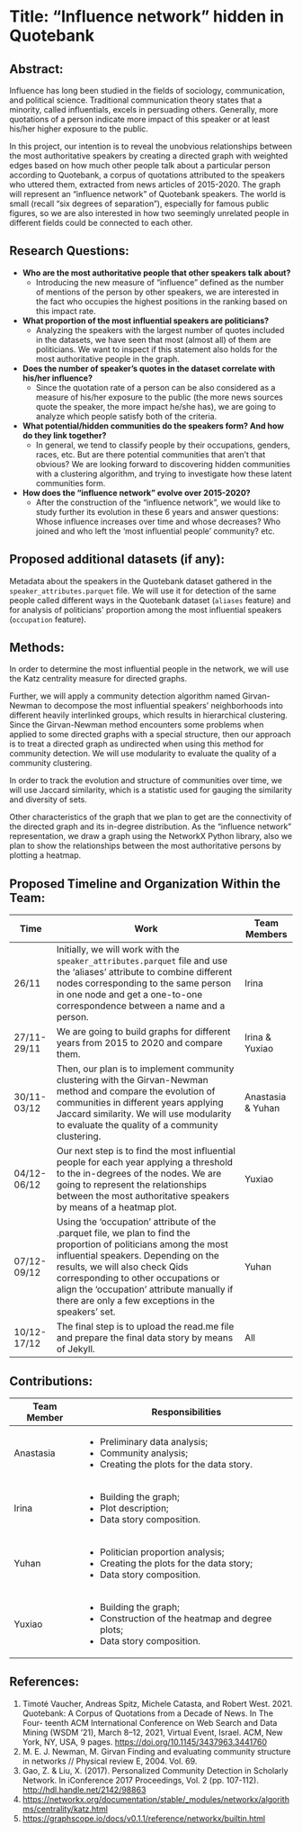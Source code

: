 # Title: “Influence network” hidden in Quotebank
## Abstract:
Influence has long been studied in the fields of sociology, communication, and political science. Traditional communication theory states that a minority, called influentials, excels in persuading others. Generally, more quotations of a person indicate more impact of this speaker or at least his/her higher exposure to the public. 

In this project, our intention is to reveal the unobvious relationships between the most authoritative speakers by creating a directed graph with weighted edges based on how much other people talk about a particular person according to Quotebank, a corpus of quotations attributed to the speakers who uttered them, extracted from news articles of 2015-2020. The graph will represent an “influence network” of Quotebank speakers. The world is small (recall “six degrees of separation”), especially for famous public figures, so we are also interested in how two seemingly unrelated people in different fields could be connected to each other.

## Research Questions:
* **Who are the most authoritative people that other speakers talk about?** 
    - Introducing the new measure of “influence” defined as the number of mentions of the person by other speakers, we are interested in the fact who occupies the highest positions in the ranking based on this impact rate. 
* **What proportion of the most influential speakers are politicians?**
    - Analyzing the speakers with the largest number of quotes included in the datasets, we have seen that most (almost all) of them are politicians. We want to inspect if this statement also holds for the most authoritative people in the graph. 
* **Does the number of speaker’s quotes in the dataset correlate with his/her influence?**
    - Since the quotation rate of a person can be also considered as a measure of his/her exposure to the public (the more news sources quote the speaker, the more impact he/she has), we are going to analyze which people satisfy both of the criteria.
* **What potential/hidden communities do the speakers form? And how do they link together?**
    - In general, we tend to classify people by their occupations, genders, races, etc. But are there potential communities that aren’t that obvious? We are looking forward to discovering hidden communities with a clustering algorithm, and trying to investigate how these latent communities form.
* **How does the “influence network” evolve over 2015-2020?**
    - After the construction of the “influence network”, we would like to study further its evolution in these 6 years and answer questions: Whose influence increases over time and whose decreases? Who joined and who left the ‘most influential people’ community? etc.

## Proposed additional datasets (if any): 
Metadata about the speakers in the Quotebank dataset gathered in the `speaker_attributes.parquet` file. We will use it for detection of the same people called different ways in the Quotebank dataset (`aliases` feature) and for analysis of politicians' proportion among the most influential speakers (`occupation` feature).   
 
## Methods:
In order to determine the most influential people in the network, we will use the Katz centrality measure for directed graphs.

Further, we will apply a community detection algorithm named Girvan-Newman to decompose the most influential speakers’ neighborhoods into different heavily interlinked groups, which results in hierarchical clustering. Since the Girvan-Newman method encounters some problems when applied to some directed graphs with a special structure, then our approach is to treat a directed graph as undirected when using this method for community detection. We will use modularity to evaluate the quality of a community clustering.

In order to track the evolution and structure of communities over time, we will use Jaccard similarity, which is a statistic used for gauging the similarity and diversity of sets.

Other characteristics of the graph that we plan to get are the connectivity of the directed graph and its in-degree distribution. As the “influence network” representation, we draw a graph using the NetworkX Python library, also we plan to show the relationships between the most authoritative persons by plotting a heatmap.

## Proposed Timeline and Organization Within the Team:
| Time | Work | Team Members |
| ---- | ---- | ---- |
| 26/11 | Initially, we will work with the `speaker_attributes.parquet` file and use the ‘aliases’ attribute to combine different nodes corresponding to the same person in one node and get a one-to-one correspondence between a name and a person. | Irina |
| 27/11-29/11 | We are going to build graphs for different years from 2015 to 2020 and compare them. | Irina & Yuxiao  |
| 30/11-03/12 | Then, our plan is to implement community clustering with the Girvan-Newman method and compare the evolution of communities in different years applying Jaccard similarity. We will use modularity to evaluate the quality of a community clustering. | Anastasia & Yuhan |
| 04/12-06/12 | Our next step is to find the most influential people for each year applying a threshold to the in-degrees of the nodes. We are going to represent the relationships between the most authoritative speakers by means of a heatmap plot. | Yuxiao |
| 07/12-09/12 | Using the ‘occupation’ attribute of the .parquet file, we plan to find the proportion of politicians among the most influential speakers. Depending on the results, we will also check Qids corresponding to other occupations or align the ‘occupation’ attribute manually if there are only a few exceptions in the speakers’ set. | Yuhan |
| 10/12-17/12 | The final step is to upload the read.me file and prepare the final data story by means of Jekyll. | All |

## Contributions:
| Team Member | Responsibilities |
| ---- | ---- |
| Anastasia | <ul><li>Preliminary data analysis;</li><li>Community analysis;</li><li>Creating the plots for the data story.</li></ul> |
| Irina | <ul><li>Building the graph;</li><li>Plot description;</li><li>Data story composition.</li></ul> |
| Yuhan | <ul><li>Politician proportion analysis;</li><li>Creating the plots for the data story;</li><li>Data story composition.</li></ul> |
| Yuxiao |  <ul><li>Building the graph;</li><li>Construction of the heatmap and degree plots;</li><li>Data story composition.</li></ul> |

## References:
1. Timoté Vaucher, Andreas Spitz, Michele Catasta, and Robert West. 2021. Quotebank: A Corpus of Quotations from a Decade of News. In The Four- teenth ACM International Conference on Web Search and Data Mining (WSDM ’21), March 8–12, 2021, Virtual Event, Israel. ACM, New York, NY, USA, 9 pages. https://doi.org/10.1145/3437963.3441760
2. M. E. J. Newman, M. Girvan Finding and evaluating community structure in networks // Physical review E, 2004. Vol. 69.
3. Gao, Z. & Liu, X. (2017). Personalized Community Detection in Scholarly Network. In iConference 2017 Proceedings, Vol. 2 (pp. 107-112). http://hdl.handle.net/2142/98863
4. https://networkx.org/documentation/stable/_modules/networkx/algorithms/centrality/katz.html
5. https://graphscope.io/docs/v0.1.1/reference/networkx/builtin.html

